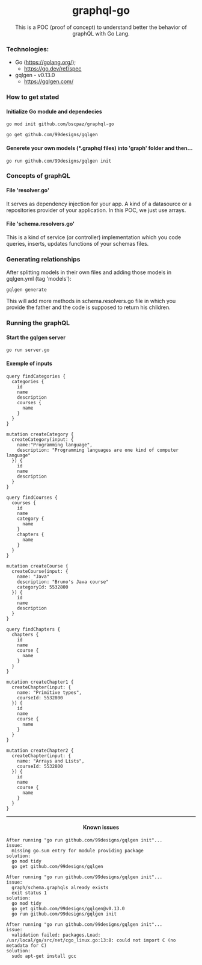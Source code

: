 <h1 align="center">graphql-go</h1>
<p align="center">This is a POC (proof of concept) to understand better the behavior of graphQL with Go Lang.</p>


### Technologies:

* Go (https://golang.org/);
  * https://go.dev/ref/spec
* gqlgen - v0.13.0
  * https://gqlgen.com/

### How to get stated
#### Initialize Go module and dependecies
```console
go mod init github.com/bscpaz/graphql-go
```
```console
go get github.com/99designs/gqlgen
```
#### Generete your own models (*.graphql files) into 'graph' folder and then...
```console
go run github.com/99designs/gqlgen init
```

### Concepts of graphQL

#### File 'resolver.go'
It serves as dependency injection for your app. A kind of a datasource or a repositories provider of your application.
In this POC, we just use arrays.

#### File 'schema.resolvers.go'
This is a kind of service (or controller) implementation which you code queries, inserts, updates functions of your schemas files.

### Generating relationships
After splitting models in their own files and adding those models in gqlgen.yml (tag 'models'):
```console
gqlgen generate
```
This will add more methods in schema.resolvers.go file in which you provide the father and the code is supposed to return his children.

### Running the graphQL

#### Start the gqlgen server
```console
go run server.go
```

#### Exemple of inputs

```console
query findCategories {
  categories {
    id
    name
    description
    courses {
      name
    }
  }  
}
```

```console
mutation createCategory {
  createCategory(input: {
    name:"Programming language",
    description: "Programming languages are one kind of computer language"
  }) {
    id
    name
    description
  }
}
```

```console
query findCourses {
  courses {
    id
    name
    category {
      name
    }
    chapters {
      name
    }
  }
}
```
```console
mutation createCourse {
  createCourse(input: {
    name: "Java"
    description: "Bruno's Java course"
    categoryId: 5532800
  }) {
    id
    name
    description
  }
}
```

```console
query findChapters {
  chapters {
    id
    name
    course {
      name
    }
  }
}
```

```console
mutation createChapter1 {
  createChapter(input: {
    name: "Primitive types",
    courseId: 5532800
  }) {
    id
    name
    course {
      name
    }
  }
}

mutation createChapter2 {
  createChapter(input: {
    name: "Arrays and Lists",
    courseId: 5532800
  }) {
    id
    name
    course {
      name
    }
  }
}
```
<hr>
<h4 align="center">Known issues</h4>

```console
After running "go run github.com/99designs/gqlgen init"...
issue:
  missing go.sum entry for module providing package
solution:
  go mod tidy
  go get github.com/99designs/gqlgen
```

```console
After running "go run github.com/99designs/gqlgen init"...
issue:
  graph/schema.graphqls already exists
  exit status 1
solution:
  go mod tidy
  go get github.com/99designs/gqlgen@v0.13.0
  go run github.com/99designs/gqlgen init
```

```console
After running "go run github.com/99designs/gqlgen init"...
issue:
  validation failed: packages.Load: /usr/local/go/src/net/cgo_linux.go:13:8: could not import C (no metadata for C)
solution:
  sudo apt-get install gcc
```
